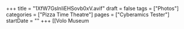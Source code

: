 +++
title = "1XfW7GslnIiEHSovb0xV.avif"
draft = false
tags = ["Photos"]
categories = ["Pizza Time Theatre"]
pages = ["Cyberamics Tester"]
startDate = ""
+++
[[Volo Museum
